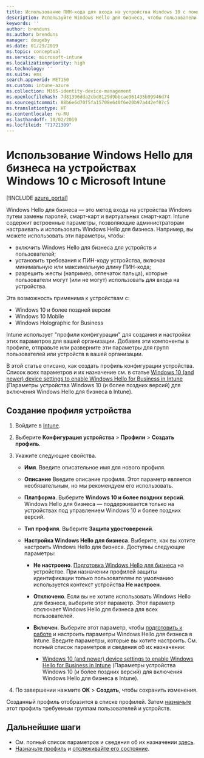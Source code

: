 ```yaml
---
title: Использование ПИН-кода для входа на устройства Windows 10 с помощью Microsoft Intune в Azure | Документация Майкрософт
description: Используйте Windows Hello для бизнеса, чтобы пользователи могли входить на устройства с помощью ПИН-кода, отпечатка пальца и т. д. С помощью этих параметров создайте профиль конфигурации защиты личных данных на устройствах Intune для Windows 10 и назначьте профиль группам пользователей и группам устройств.
keywords: ''
author: brenduns
ms.author: brenduns
manager: dougeby
ms.date: 01/29/2019
ms.topic: conceptual
ms.service: microsoft-intune
ms.localizationpriority: high
ms.technology: ''
ms.suite: ems
search.appverid: MET150
ms.custom: intune-azure
ms.collection: M365-identity-device-management
ms.openlocfilehash: 7d81396dda2cbd8129d9bbcae961435b99946d74
ms.sourcegitcommit: 88b6e6d70f5fa15708e640f6e20b97a442ef07c5
ms.translationtype: HT
ms.contentlocale: ru-RU
ms.lasthandoff: 10/02/2019
ms.locfileid: "71721309"
---
```

# <a name="use-windows-hello-for-business-on-windows-10-devices-with-microsoft-intune"></a>Использование Windows Hello для бизнеса на устройствах Windows 10 с Microsoft Intune

[!INCLUDE [azure_portal](../includes/azure_portal.md)]

Windows Hello для бизнеса — это метод входа на устройства Windows путем замены паролей, смарт-карт и виртуальных смарт-карт. Intune содержит встроенные параметры, позволяющие администраторам настраивать и использовать Windows Hello для бизнеса. Например, вы можете использовать эти параметры, чтобы:

- включить Windows Hello для бизнеса для устройств и пользователей;
- установить требования к ПИН-коду устройства, включая минимальную или максимальную длину ПИН-кода;
- разрешить жесты (например, отпечаток пальца), которые пользователи могут (или не могут) использовать для входа на устройства.

Эта возможность применима к устройствам с:

- Windows 10 и более поздней версии
- Windows 10 Mobile
- Windows Holographic for Business

Intune использует "профили конфигурации" для создания и настройки этих параметров для вашей организации. Добавив эти компоненты в профиле, отправьте или разверните эти параметры для групп пользователей или устройств в вашей организации.

В этой статье описано, как создать профиль конфигурации устройства. Список всех параметров и их назначение см. в статье [Windows 10 (and newer) device settings to enable Windows Hello for Business in Intune](identity-protection-windows-settings.md) (Параметры устройства Windows 10 (и более поздних версий) для включения Windows Hello для бизнеса в Intune).

## <a name="create-the-device-profile"></a>Создание профиля устройства

1. Войдите в [Intune](https://go.microsoft.com/fwlink/?linkid=2090973).
2. Выберите **Конфигурация устройства** > **Профили** > **Создать профиль**.
3. Укажите следующие свойства.

    - **Имя**. Введите описательное имя для нового профиля.
    - **Описание** Введите описание профиля. Этот параметр является необязательным, но мы рекомендуем его использовать.
    - **Платформа**. Выберите **Windows 10 и более поздних версий**. Windows Hello для бизнеса — поддерживается только на устройствах под управлением Windows 10 и более поздних версий.
    - **Тип профиля**. Выберите **Защита удостоверений**.
    - **Настройка Windows Hello для бизнеса**. Выберите, как вы хотите настроить Windows Hello для бизнеса. Доступны следующие параметры:

        - **Не настроено**. [Подготовка Windows Hello для бизнеса](https://docs.microsoft.com/windows/security/identity-protection/hello-for-business/hello-how-it-works-provisioning) на устройстве. При назначении профилей защиты идентификации только пользователям по умолчанию используется контекст устройства **Не настроен**.
        - **Отключено**. Если вы не хотите использовать Windows Hello для бизнеса, выберите этот параметр. Этот параметр отключает Windows Hello для бизнеса для всех пользователей.
        - **Включен**. Выберите этот параметр, чтобы [подготовить к работе](https://docs.microsoft.com/windows/security/identity-protection/hello-for-business/hello-how-it-works-provisioning) и настроить параметры Windows Hello для бизнеса в Intune. Введите параметры, которые вы хотите настроить. См. полный список параметров и сведения об их назначении:

            - [Windows 10 (and newer) device settings to enable Windows Hello for Business in Intune](identity-protection-windows-settings.md) (Параметры устройства Windows 10 (и более поздних версий) для включения Windows Hello для бизнеса в Intune).

4. По завершении нажмите **ОК** > **Создать**, чтобы сохранить изменения.

Созданный профиль отобразится в списке профилей. Затем [назначьте](../configuration/device-profile-assign.md) этот профиль требуемым группам пользователей и устройств.

<!--  Removing image as part of design review; retaining source until we known the disposition.

## Example of device restriction settings

In this high-level example, you'll create a device restriction policy that blocks the use of the built-in camera app on Android devices.

![How to disable the camera on Android devices](./media/identity-protection-configure/disable-android-camera.png)

-->

## <a name="next-steps"></a>Дальнейшие шаги

- См. полный список параметров и сведения об их назначении [здесь](identity-protection-windows-settings.md).
- [Назначьте профиль](../configuration/device-profile-assign.md) и [отслеживайте его состояние](../configuration/device-profile-monitor.md).
